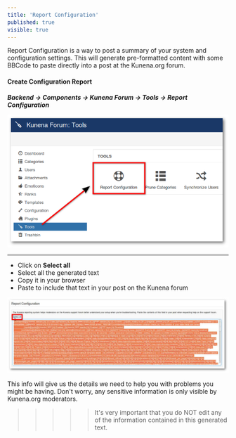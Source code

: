 ```yaml
---
title: 'Report Configuration'
published: true
visible: true
---
```


Report Configuration is a way to post a summary of your system and configuration settings. This will generate pre-formatted content with some BBCode to paste directly into a post at the Kunena.org forum.

#### Create Configuration Report

**_Backend -> Components -> Kunena Forum -> Tools -> Report Configuration_**

![](report_configuuratio.png)

---

* Click on **Select all**
* Select all the generated text
* Copy it in your browser
* Paste to include that text in your post on the Kunena forum

![](report_configuration543.jpg)

This info will give us the details we need to help you with problems you might be having. Don't worry, any sensitive information is only visible by Kunena.org moderators.

>>>>> It's very important that you do NOT edit any of the information contained in this generated text.